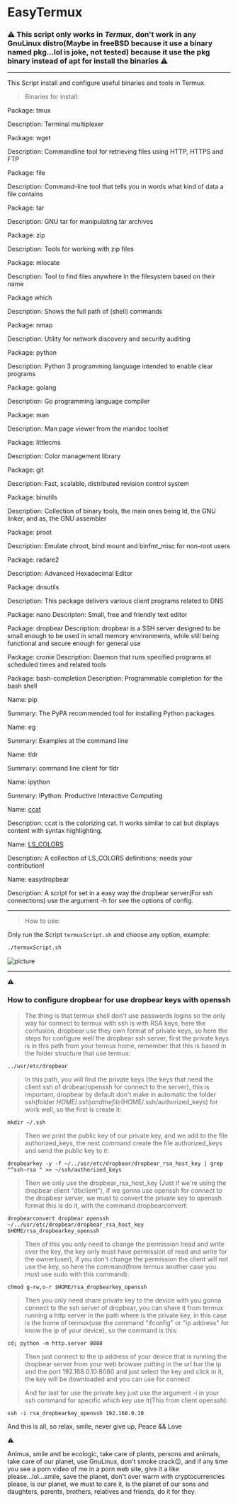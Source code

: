 # EasyTermux

### :warning: This script only works in *Termux*, don't work in any GnuLinux distro(Maybe in freeBSD because it use a binary named pkg...lol is joke, not tested) because it use the pkg binary instead of apt for install the binaries :warning:

---

This Script install and configure useful binaries and tools in Termux.

> Binaries for install:


Package: tmux

Description: Terminal multiplexer

Package: wget

Description: Commandline tool for retrieving files using HTTP, HTTPS and FTP

Package: file

Description: Command-line tool that tells you in words what kind of data a file contains

Package: tar

Description: GNU tar for manipulating tar archives

Package: zip

Description: Tools for working with zip files

Package: mlocate

Description: Tool to find files anywhere in the filesystem based on their name

Package which

Description: Shows the full path of (shell) commands

Package: nmap

Description: Utility for network discovery and security auditing

Package: python

Description: Python 3 programming language intended to enable clear programs

Package: golang

Description: Go programming language compiler

Package: man

Description: Man page viewer from the mandoc toolset

Package: littlecms

Description: Color management library

Package: git

Description: Fast, scalable, distributed revision control system

Package: binutils

Description: Collection of binary tools, the main ones being ld, the GNU linker, and as, the GNU assembler

Package: proot

Description: Emulate chroot, bind mount and binfmt_misc for non-root users

Package: radare2

Description: Advanced Hexadecimal Editor

Package: dnsutils

Description: This package delivers various client programs related to DNS

Package: nano
Descripton: Small, free and friendly text editor

Package: dropbear
Description: dropbear is a SSH server designed to be small enough to be used in small memory environments, while still being functional and secure enough for general use

Package: cronie
Description: Daemon that runs specified programs at scheduled times and related tools

Package: bash-completion
Description: Programmable completion for the bash shell

Name: pip

Summary: The PyPA recommended tool for installing Python packages.

Name: eg

Summary: Examples at the command line

Name: tldr

Summary: command line client for tldr

Name: ipython

Summary: IPython: Productive Interactive Computing

Name: [ccat](https://github.com/jingweno/ccat)

Description: ccat is the colorizing cat. It works similar to cat but displays content with syntax highlighting.

Name: [LS_COLORS](https://github.com/trapd00r/LS_COLORS)

Description: A collection of LS_COLORS definitions; needs your contribution! 

Name: easydropbear

Description: A script for set in a easy way the dropbear server(For ssh connections) use the argument -h for see the options of config.

---


> How to use:

Only run the Script `termuxScript.sh` and choose any option, example:

```bash
./termuxScript.sh
```

![picture](pic.png)

---

:warning:
 ### How to configure dropbear for use dropbear keys with openssh
 
 > The thing is that termux shell don't use passwords logins so the only way for connect to termux with ssh is with RSA keys, here the confusion, dropbear use they own format of private keys, so here the steps for configure well the dropbear ssh server, first the private keys is in this path from your termux home, remember that this is based in the folder structure that use termux:
 
 `../usr/etc/dropbear`
 
 > In this path, you will find the private keys (the keys that need the client ssh of drobear/openssh for connect to the server), this is important, dropbear by default don't make in automatic the folder ssh(folder $HOME/.ssh ) and the file ($HOME/.ssh/authorized_keys) for work well, so the first is create it:
 
`mkdir ~/.ssh`

> Then we print the public key of our private key, and we add to the file authorized_keys, the next command create the file authorized_keys and send the public key to it:

`dropbearkey -y -f ~/../usr/etc/dropbear/dropbear_rsa_host_key | grep "^ssh-rsa " >> ~/ssh/authorized_keys`

> Then we only use the dropbear_rsa_host_key (Just if we're using the dropbear client "dbclient"), if we  gonna use openssh for connect to the dropbear server, we must to convert the private key to openssh format this is do it, with the command dropbearconvert:

`dropbearconvert dropbear openssh ~/../usr/etc/dropbear/dropbear_rsa_host_key $HOME/rsa_dropbearkey_openssh`

> Then of this you only need to change the permission lread and write over the key, the key only must have permission of read and write for the owner(user), if you don't change the permission the client will not use the key, so here the command(from termux another case you must use sudo with this command):

`chmod g-rw,o-r $HOME/rsa_dropbearkey_openssh`

> Then you only need share private key to the device with you gonna connect to the ssh server of dropbear, you can share it from termux running a http server in the path where is the private key, in this case is the home of termux(use the command "ifconfig" or "ip address" for know the ip of your device), so the command is this:

`cd; python -m http.server 8080`

> Then just connect to the ip address of your device that is running the dropbear server from your web browser putting in the url bar the ip and the port 192.168.0.10:8080 and just select the key and click in it, the key will be downloaded and you can use for connect


> And for last for use the private key just use the argument -i in your ssh command for specific which key use it(This from client openssh):

`ssh -i rsa_dropbearkey_openssh 192.168.0.10`



And this is all, so relax, smile, never give up, Peace && Love

:warning:

Animus, smile and be ecologic, take care of plants, persons and animals, take care of our planet, use GnuLinux, don't smoke crack😉, and if any time you see a porn video of me in a porn web site, give it a like please...lol...smile, save the planet, don't over warm with cryptocurrencies please, is our planet, we must to care it, is the planet of our sons and daughters, parents, brothers, relatives and friends, do it for they.
